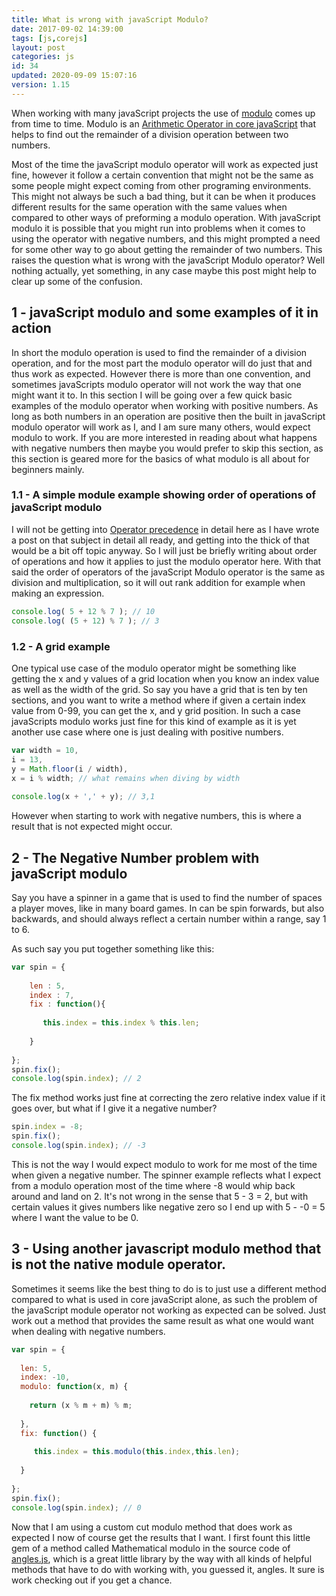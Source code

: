 ```yaml
---
title: What is wrong with javaScript Modulo?
date: 2017-09-02 14:39:00
tags: [js,corejs]
layout: post
categories: js
id: 34
updated: 2020-09-09 15:07:16
version: 1.15
---
```


When working with many javaScript projects the use of [modulo](https://en.wikipedia.org/wiki/Modulo_operation) comes up from time to time. Modulo is an [Arithmetic Operator in core javaScript](https://developer.mozilla.org/en-US/docs/Web/JavaScript/Reference/Operators/Arithmetic_Operators) that helps to find out the remainder of a division operation between two numbers.

Most of the time the javaScript modulo operator will work as expected just fine, however it follow a certain convention that might not be the same as some people might expect coming from other programing environments. This might not always be such a bad thing, but it can be when it produces different results for the same operation with the same values when compared to other ways of preforming a modulo operation. With javaScript modulo it is possible that you might run into problems when it comes to using the operator with negative numbers, and this might prompted a need for some other way to go about getting the remainder of two numbers. This raises the question what is wrong with the javaScript Modulo operator? Well nothing actually, yet something, in any case maybe this post might help to clear up some of the confusion.

<!-- more -->

## 1 - javaScript modulo and some examples of it in action

In short the modulo operation is used to find the remainder of a division operation, and for the most part the modulo operator will do just that and thus work as expected. However there is more than one convention, and sometimes javaScripts modulo operator will not work the way that one might want it to. In this section I will be going over a few quick basic examples of the modulo operator when working with positive numbers. As long as both numbers in an operation are positive then the built in javaScript modulo operator will work as I, and I am sure many others, would expect modulo to work. If you are more interested in reading about what happens with negative numbers then maybe you would prefer to skip this section, as this section is geared more for the basics of what modulo is all about for beginners mainly.

### 1.1 - A simple module example showing order of operations of javaScript modulo

I will not be getting into [Operator precedence](/2019/02/02/js-operator-precedence/) in detail here as I have wrote a post on that subject in detail all ready, and getting into the thick of that would be a bit off topic anyway. So I will just be briefly writing about order of operations and how it applies to just the modulo operator here. With that said the order of operators of the javaScript Modulo operator is the same as division and multiplication, so it will out rank addition for example when making an expression.

```js
console.log( 5 + 12 % 7 ); // 10
console.log( (5 + 12) % 7 ); // 3
```

### 1.2 - A grid example

One typical use case of the modulo operator might be something like getting the x and y values of a grid location when you know an index value as well as the width of the grid.  So say you have a grid that is ten by ten sections, and you want to write a method where if given a certain index value from 0-99, you can get the x, and y grid position. In such a case javaScripts modulo works just fine for this kind of example as it is yet another use case where one is just dealing with positive numbers.

```js
var width = 10,
i = 13,
y = Math.floor(i / width),
x = i % width; // what remains when diving by width
 
console.log(x + ',' + y); // 3,1
```

However when starting to work with negative numbers, this is where a result that is not expected might occur.


## 2 - The Negative Number problem with javaScript modulo

Say you have a spinner in a game that is used to find the number of spaces a player moves, like in many board games. In can be spin forwards, but also backwards, and should always reflect a certain number within a range, say 1 to 6.

As such say you put together something like this:

```js
var spin = {
 
    len : 5,
    index : 7,
    fix : function(){
    
       this.index = this.index % this.len;
    
    }
 
};
spin.fix();
console.log(spin.index); // 2
```

The fix method works just fine at correcting the zero relative index value if it goes over, but what if I give it a negative number?

```js
spin.index = -8;
spin.fix();
console.log(spin.index); // -3
```

This is not the way I would expect modulo to work for me most of the time when given a negative number. The spinner example reflects what I expect from a modulo operation most of the time where -8 would whip back around and land on 2. It's not wrong in the sense that 5 - 3 = 2, but with certain values it gives numbers like negative zero so I end up with 5 - -0 = 5 where I want the value to be 0.

## 3 - Using another javascript modulo method that is not the native module operator.

Sometimes it seems like the best thing to do is to just use a different method compared to what is used in core javaScript alone, as such the problem of the javaScript module operator not working as expected can be solved. Just work out a method that provides the same result as what one would want when dealing with negative numbers.

```js
var spin = {
 
  len: 5,
  index: -10,
  modulo: function(x, m) {
 
    return (x % m + m) % m;
 
  },
  fix: function() {
 
     this.index = this.modulo(this.index,this.len);
 
  }
 
};
spin.fix();
console.log(spin.index); // 0
```

Now that I am using a custom cut modulo method that does work as expected I now of course get the results that I want. I first fount this little gem of a method called Mathematical modulo in the source code of [angles.js](https://github.com/infusion/Angles.js/blob/master/angles.js), which is a great little library by the way with all kinds of helpful methods that have to do with working with, you guessed it, angles. It sure is work checking out if you get a chance.